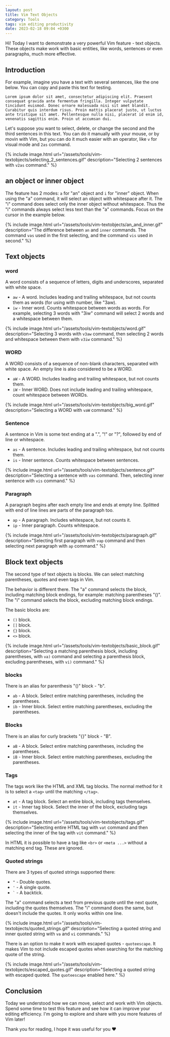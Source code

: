 ```yaml
---
layout: post
title: Vim Text Objects
category: Tools
tags: vim editing productivity
date: 2023-02-18 09:04 +0300
---
```


Hi! Today I want to demonstrate a very powerful Vim feature - text objects. These objects make work with basic entities, like words, sentences or even paragraphs, much more effective.

## Introduction

For example, imagine you have a text with several sentences, like the one below. You can copy and paste this text for testing.

```plaintext
Lorem ipsum dolor sit amet, consectetur adipiscing elit. Praesent consequat gravida ante fermentum fringilla. Integer vulputate tincidunt euismod. Donec ornare malesuada nisi sit amet blandit. Curabitur quis interdum risus. Proin mattis placerat justo, ut luctus ante tristique sit amet. Pellentesque nulla nisi, placerat id enim id, venenatis sagittis enim. Proin ut accumsan dui. 
```

Let's suppose you want to select, delete, or change the second and the third sentences in this text. You can do it manually with your mouse, or by movin with Vim, but you can do it much easier with an operator, like `v` for visual mode and `2as` command.

{%
    include image.html
    url="/assets/tools/vim-textobjects/selecting_2_sentences.gif"
    description="Selecting 2 sentences with `v2as` command."
%}

## an object or inner object

The feature has 2 modes: `a` for "an" object and `i` for "inner" object. When using the "a" command, it will select an object with whitespace after it. The "i" command does select only the inner object without whitespace. Thus the "i" commands always select less text than the "a" commands. Focus on the cursor in the example below.

{%
    include image.html
    url="/assets/tools/vim-textobjects/an_and_inner.gif"
    description="The difference between `an` and `inner` commands. The command `vas` used in the first selecting, and the command `vis` used in second."
%}

## Text objects

### word

A word consists of a sequence of letters, digits and underscores, separated with white space.

- `aw` - A word. Includes leading and trailing whitespace, but not counts them as words (for using with number, like "3aw).
- `iw` - Inner word. Counts whitespace between words as words. For example, selecting 3 words with "3iw" command will select 2 words and a whitespace between them.

{%
    include image.html
    url="/assets/tools/vim-textobjects/word.gif"
    description="Selecting 3 words with `v3aw` command, then selecting 2 words and whitespace between them with `v3iw` command."
%}

### WORD

A WORD consists of a sequence of non-blank characters, separated with white space.  An empty line is also considered to be a WORD.

- `aW` - A WORD. Includes leading and trailing whitespace, but not counts them.
- `iW` - Inner WORD. Does not include leading and trailing whitespace, count whitespace between WORDs.

{%
    include image.html
    url="/assets/tools/vim-textobjects/big_word.gif"
    description="Selecting a WORD with `vaW` command."
%}

### Sentence

A sentence in Vim is some text ending at a ".", "!" or "?", followed by end of line or whitespace.

- `as` - A sentence. Includes leading and trailing whitespace, but not counts them.
- `is` - Inner sentence. Counts whitespace between sentences.

{%
    include image.html
    url="/assets/tools/vim-textobjects/sentence.gif"
    description="Selecting a sentence with `vas` command. Then, selecting inner sentence with `vis` command."
%}

### Paragraph

A paragraph begins after each empty line and ends at empty line. Splitted with end of line lines are parts of the paragraph too.

- `ap` - A paragraph. Includes whitespace, but not counts it.
- `ip` - Inner paragraph. Counts whitespace.

{%
    include image.html
    url="/assets/tools/vim-textobjects/paragraph.gif"
    description="Selecting first paragraph with `vap` command and then selecting next paragraph with `ap` command."
%}

## Block text objects

The second type of text objects is blocks. We can select matching parentheses, quotes and even tags in Vim. 

The behavior is different there. The "a" command selects the block, including matching block endings, for example: matching parentheses "()". The "i" command selects the block, excluding matching block endings. 

The basic blocks are:

- `()` block.
- `[]` block.
- `{}` block.
- `<>` block.

{%
    include image.html
    url="/assets/tools/vim-textobjects/basic_block.gif"
    description="Selecting a matching parenthesis block, including parentheses, with `va)` command and selecting a parenthesis block, excluding parentheses, with `vi)` command."
%}

### blocks

There is an alias for parenthesis "()" block - "b".

- `ab` - A block. Select entire matching parentheses, including the parentheses.
- `ib` - Inner block. Select entire matching parentheses, excluding the parentheses.

### Blocks

There is an alias for curly brackets "{}" block - "B".

- `aB` - A block. Select entire matching parentheses, including the parentheses.
- `iB` - Inner block. Select entire matching parentheses, excluding the parentheses.

### Tags

The tags work like the HTML and XML tag blocks. The normal method for it is to select a `<tag>` until the matching `</tag>`.

- `at` - A tag block. Select an entire block, including tags themselves.
- `it` - Inner tag block. Select the inner of the block, excluding tags themselves.

{%
    include image.html
    url="/assets/tools/vim-textobjects/tags.gif"
    description="Selecting entire HTML tag with `vat` command and then selecting the inner of the tag with `vit` command."
%}

In HTML it is possible to have a tag like `<br>` or `<meta ...>` without a matching end tag. These are ignored.

### Quoted strings

There are 3 types of quoted strings supported there:

- `"` - Double quotes.
- `'` - A single quote.
- ``` ` ``` - A backtick.

The "a" command selects a text from previous quote until the next quote, including the quotes themselves. The "i" command does the same, but doesn't include the quotes. It only works within one line.

{%
    include image.html
    url="/assets/tools/vim-textobjects/quoted_strings.gif"
    description="Selecting a quoted string and inner quoted string with `va` and `vi` commands."
%}

There is an option to make it work with escaped quotes - `quoteescape`. It makes Vim to not include escaped quotes when searching for the matching quote of the string.

{%
    include image.html
    url="/assets/tools/vim-textobjects/escaped_quotes.gif"
    description="Selecting a quoted string with escaped quoted. The `quoteescape` enabled here."
%}

## Conclusion

Today we understood how we can move, select and work with Vim objects. Spend some time to test this feature and see how it can improve your editing efficiency. I'm going to explore and share with you more features of Vim later!

Thank you for reading, I hope it was useful for you ❤️
